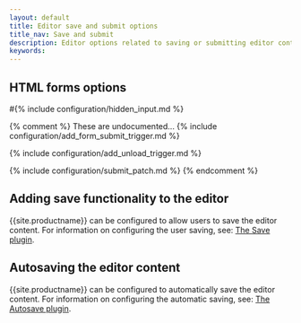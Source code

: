```yaml
---
layout: default
title: Editor save and submit options
title_nav: Save and submit
description: Editor options related to saving or submitting editor content
keywords:
---
```


## HTML forms options

#{% include configuration/hidden_input.md %}

{% comment %}
These are undocumented...
{% include configuration/add_form_submit_trigger.md %}

{% include configuration/add_unload_trigger.md %}

{% include configuration/submit_patch.md %}
{% endcomment %}

## Adding save functionality to the editor

{{site.productname}} can be configured to allow users to save the editor content. For information on configuring the user saving, see: [The Save plugin]({{site.baseurl}}/plugins-ref/opensource/save/).

## Autosaving the editor content

{{site.productname}} can be configured to automatically save the editor content. For information on configuring the automatic saving, see: [The Autosave plugin]({{site.baseurl}}/plugins-ref/opensource/autosave/).
